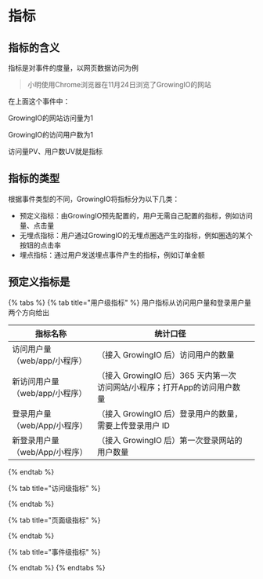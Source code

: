 # 指标

## 指标的含义

指标是对事件的度量，以网页数据访问为例

> 小明使用Chrome浏览器在11月24日浏览了GrowingIO的网站

在上面这个事件中：

GrowingIO的网站访问量为1

GrowingIO的访问用户数为1

访问量PV、用户数UV就是指标

## 指标的类型

根据事件类型的不同，GrowingIO将指标分为以下几类：

* 预定义指标：由GrowingIO预先配置的，用户无需自己配置的指标，例如访问量、点击量
* 无埋点指标：用户通过GrowingIO的无埋点圈选产生的指标，例如圈选的某个按钮的点击率
* 埋点指标：通过用户发送埋点事件产生的指标，例如订单金额

## 预定义指标是

{% tabs %}
{% tab title="用户级指标" %}
用户指标从访问用户量和登录用户量两个方向给出

| 指标名称                | 统计口径                                           |   |
| ------------------- | ---------------------------------------------- | - |
| 访问用户量（web/app/小程序）  | （接入 GrowingIO 后）访问用户的数量                        |   |
| 新访问用户量（web/app/小程序） | （接入 GrowingIO 后）365 天内第一次访问网站/小程序；打开App的访问用户数量 |   |
| 登录用户量（web/App/小程序）  | （接入 GrowingIO 后）登录用户的数量，需要上传登录用户 ID            |   |
| 新登录用户量（web/App/小程序） | （接入 GrowingIO 后）第一次登录网站的用户数量                   |   |
{% endtab %}

{% tab title="访问级指标" %}

{% endtab %}

{% tab title="页面级指标" %}

{% endtab %}

{% tab title="事件级指标" %}

{% endtab %}
{% endtabs %}
